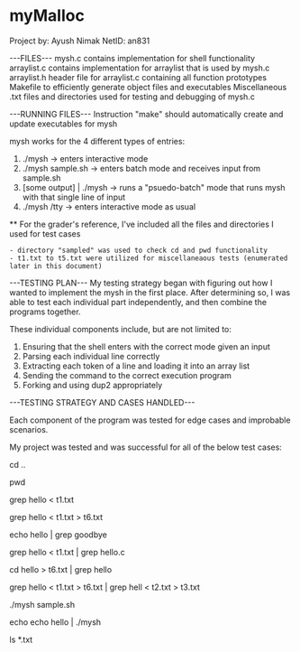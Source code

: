 # myMalloc
Project by: Ayush Nimak
NetID: an831

---FILES---
mysh.c
    contains implementation for shell functionality
arraylist.c
    contains implementation for arraylist that is used by mysh.c
arraylist.h
    header file for arraylist.c containing all function prototypes
Makefile
    to efficiently generate object files and executables
Miscellaneous .txt files and directories
    used for testing and debugging of mysh.c

---RUNNING FILES---
Instruction "make" should automatically create and update executables for mysh

mysh works for the 4 different types of entries:

1. ./mysh                   -> enters interactive mode
2. ./mysh sample.sh         -> enters batch mode and receives input from sample.sh
3. [some output] | ./mysh   -> runs a "psuedo-batch" mode that runs mysh with that single line of input
4. ./mysh /tty              -> enters interactive mode as usual

** For the grader's reference, I've included all the files and directories I used for test cases 

    - directory "sampled" was used to check cd and pwd functionality
    - t1.txt to t5.txt were utilized for miscellaneaous tests (enumerated later in this document)

---TESTING PLAN---
My testing strategy began with figuring out how I wanted to implement the mysh in the first place. 
After determining so, I was able to test each individual part independently, and then combine the programs together.

These individual components include, but are not limited to: 
1. Ensuring that the shell enters with the correct mode given an input
2. Parsing each individual line correctly
3. Extracting each token of a line and loading it into an array list
4. Sending the command to the correct execution program
5. Forking and using dup2 appropriately

---TESTING STRATEGY AND CASES HANDLED---

Each component of the program was tested for edge cases and improbable scenarios.

My project was tested and was successful for all of the below test cases:

cd .. 

pwd

grep hello < t1.txt

grep hello < t1.txt > t6.txt

echo hello | grep goodbye

grep hello < t1.txt | grep hello.c

cd hello > t6.txt | grep hello

grep hello < t1.txt > t6.txt | grep hell < t2.txt > t3.txt

./mysh sample.sh

echo echo hello | ./mysh

ls *.txt
